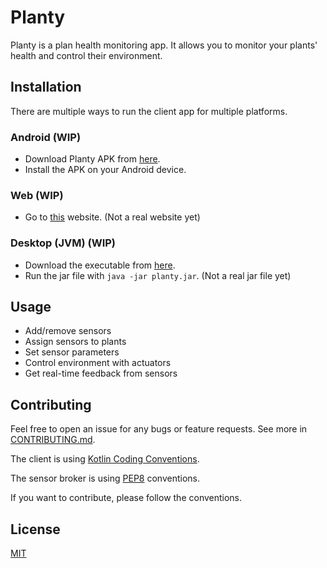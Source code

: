 # Planty

Planty is a plan health monitoring app. It allows you to monitor your plants' health and control their environment.

## Installation

There are multiple ways to run the client app for multiple platforms.

### Android (WIP)

- Download Planty APK from [here](https://github.com/HLCaptain/planty/releases/latest).
- Install the APK on your Android device.

### Web (WIP)

- Go to [this](https://planty-frontend.herokuapp.com/) website. (Not a real website yet)

### Desktop (JVM) (WIP)

- Download the executable from [here](https://github.com/HLCaptain/planty/releases/latest).
- Run the jar file with `java -jar planty.jar`. (Not a real jar file yet)

## Usage

- Add/remove sensors
- Assign sensors to plants
- Set sensor parameters
- Control environment with actuators
- Get real-time feedback from sensors

## Contributing

Feel free to open an issue for any bugs or feature requests. See more in [CONTRIBUTING.md](CONTRIBUTING.md).

The client is using [Kotlin Coding Conventions](https://kotlinlang.org/docs/reference/coding-conventions.html).

The sensor broker is using [PEP8](https://www.python.org/dev/peps/pep-0008/) conventions.

If you want to contribute, please follow the conventions.

## License

[MIT](https://choosealicense.com/licenses/mit/)
